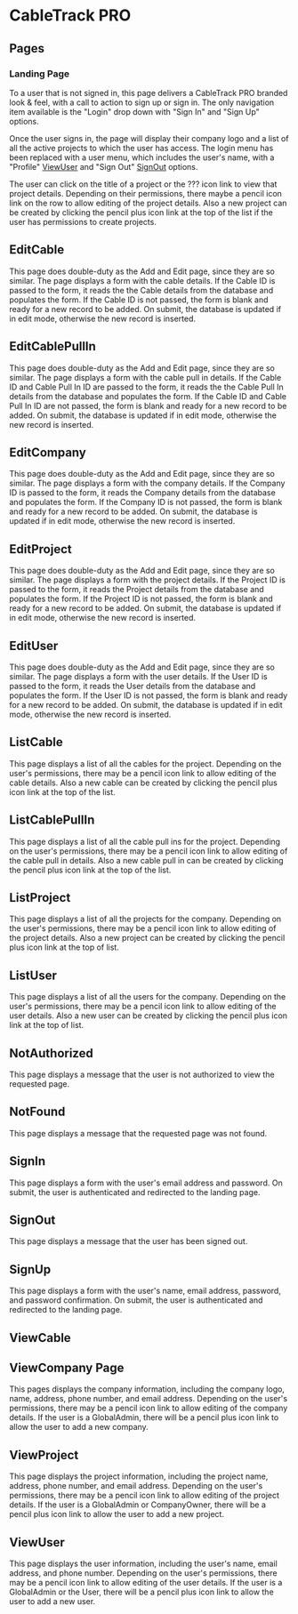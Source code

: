 # CableTrack PRO

## Pages
### Landing Page

To a user that is not signed in, this page delivers a CableTrack PRO branded look & feel, with a call to action to sign up or sign in. The only navigation item available is the "Login" drop down with "Sign In" and "Sign Up" options.

Once the user signs in, the page will display their company logo and a list of all the active projects to which the user has access. The login menu has been replaced with a user menu, which includes the user's name, with a "Profile"
[ViewUser](#viewuser) and "Sign Out" [SignOut](#signout) options.

The user can click on the title of a project or the ??? icon link to view that project details. Depending on their permissions, there maybe a pencil icon link on the row to allow editing of the project details. Also a new project can be created by
clicking the pencil plus icon link at the top of the list if the user has permissions to create projects.

## EditCable

This page does double-duty as the Add and Edit page, since they are so similar. The page displays a form with the cable details. If the Cable ID is passed to the form, it reads the
the Cable details from the database and populates the form. If the Cable ID is not passed, the form is blank and ready for a new record to be added. On submit, the database is updated if in edit mode, otherwise the new record is inserted.

## EditCablePullIn

This page does double-duty as the Add and Edit page, since they are so similar. The page displays a form with the cable pull in details. If the Cable ID and Cable Pull In ID are passed to the form, it reads the the Cable Pull In details from the
database and populates the form. If the Cable ID and Cable Pull In ID are not passed, the form is blank and ready for a new record to be added. On submit, the database is updated if in edit mode, otherwise the new record is inserted.

## EditCompany

This page does double-duty as the Add and Edit page, since they are so similar. The page displays a form with the company details. If the Company ID is passed to the form, it
reads the Company details from the database and populates the form. If the Company ID is not passed, the form is blank and ready for a new record to be added. On submit, the database is updated if in edit mode, otherwise the new record is inserted.

## EditProject

This page does double-duty as the Add and Edit page, since they are so similar. The page displays a form with the project details. If the Project ID is passed to the form, it reads the Project details from the database and populates the form. If the
Project ID is not passed, the form is blank and ready for a new record to be added. On submit, the database is updated if in edit mode, otherwise the new record is inserted.

## EditUser

This page does double-duty as the Add and Edit page, since they are so similar. The page displays a form with the user details. If the User ID is passed to the form, it reads the User details from the database and populates the form. If the User ID
is not passed, the form is blank and ready for a new record to be added. On submit, the database is updated if in edit mode, otherwise the new record is inserted.

## ListCable

This page displays a list of all the cables for the project. Depending on the user's permissions, there may be a pencil icon link to allow editing of the cable details. Also a new cable can be created by clicking the pencil plus icon link at the top
of the list.

## ListCablePullIn

This page displays a list of all the cable pull ins for the project. Depending on the user's permissions, there may be a pencil icon link to allow editing of the cable pull in details. Also a new cable pull in can be created by clicking the pencil
plus icon link at the top of the list.

## ListProject

This page displays a list of all the projects for the company. Depending on the user's permissions, there may be a pencil icon link to allow editing of the project details. Also a new project can be created by clicking the pencil plus icon link at
the top of list.

## ListUser

This page displays a list of all the users for the company. Depending on the user's permissions, there may be a pencil icon link to allow editing of the user details. Also a new user can be created by clicking the pencil plus icon link at the top of
list.

## NotAuthorized

This page displays a message that the user is not authorized to view the requested page.

## NotFound

This page displays a message that the requested page was not found.

## SignIn

This page displays a form with the user's email address and password. On submit, the user is authenticated and redirected to the landing page.

## SignOut

This page displays a message that the user has been signed out.

## SignUp

This page displays a form with the user's name, email address, password, and password confirmation. On submit, the user is authenticated and redirected to the landing page.

## ViewCable

## ViewCompany Page

This pages displays the company information, including the company logo, name, address, phone number, and email address. Depending on the user's permissions, there may be a pencil icon link to allow editing of the company details. If the user is a
GlobalAdmin, there will be a pencil plus icon link to allow the user to add a new company.

## ViewProject

This page displays the project information, including the project name, address, phone number, and email address. Depending on the user's permissions, there may be a pencil icon link to allow editing of the project details. If the user is a
GlobalAdmin or CompanyOwner, there will be a pencil plus icon link to allow the user to add a new project.

## ViewUser

This page displays the user information, including the user's name, email address, and phone number. Depending on the user's permissions, there may be a pencil icon link to allow editing of the user details. If the user is a GlobalAdmin or the User,
there will be a pencil plus icon link to allow the user to add a new user.
